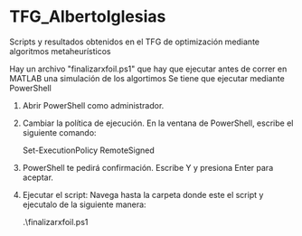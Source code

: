# TFG_AlbertoIglesias

Scripts y resultados obtenidos en el TFG de optimización mediante algoritmos metaheurísticos

Hay un archivo "finalizarxfoil.ps1" que hay que ejecutar antes de correr en MATLAB una simulación de los algortimos
Se tiene que ejecutar mediante PowerShell

1. Abrir PowerShell como administrador.
2. Cambiar la política de ejecución. En la ventana de PowerShell, escribe el siguiente comando:

   Set-ExecutionPolicy RemoteSigned
4. PowerShell te pedirá confirmación. Escribe Y y presiona Enter para aceptar.
5. Ejecutar el script: Navega hasta la carpeta donde este el script y ejecutalo de la siguiente manera:

   .\finalizarxfoil.ps1
